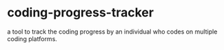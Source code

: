 # coding-progress-tracker
a tool to track the coding progress by an individual who codes on multiple coding platforms.
